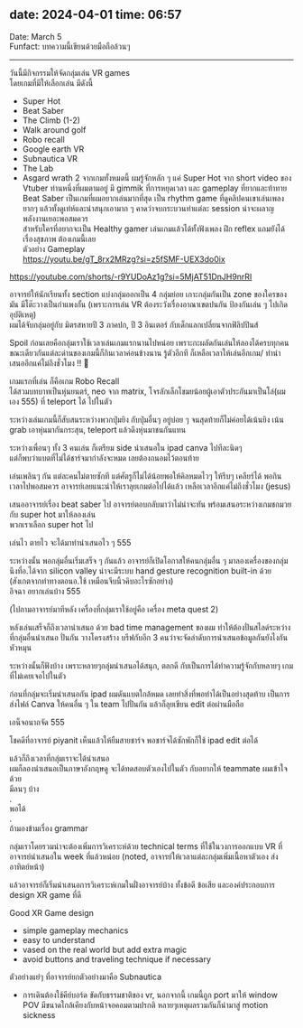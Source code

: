 date: 2024-04-01
time: 06:57
---

Date: March 5  
Funfact: บทความนี้เขียนด้วยมือถือล้วนๆ   

---
วันนี้มีกิจกรรมให้จัดกลุ่มเล่น VR games  
โดยเกมที่มีให้เลือกเล่น มีดังนี้   
- Super Hot 
- Beat Saber
- The Climb (1-2)
- Walk around golf
- Robo recall
- Google earth VR
- Subnautica VR
- The Lab
- Asgard wrath 2 
จากเกมทั้งหมดนี้ ผมรู้จักหลัก ๆ แค่ Super Hot จาก short video ของ Vtuber ท่านหนึ่งที่ผมตามอยู่ มี gimmik ที่การหยุดเวลา และ gameplay ที่ยากและท้าทาย  
Beat Saber เป็นเกมที่ผมอยากเล่นมากที่สุด เป็น rhythm game ที่ดูคลิปคนเขาเล่นเพลงยากๆ แล้วทั้งดูเท่ห์และน่าสนุกเอามาก ๆ คาดว่าจบกระบวนท่าแต่ละ session น่าจะผลาญพลังงานเยอะพอสมควร   
สำหรับใครที่อยากจะเป็น Healthy gamer เล่นเกมแล้วได้ทั้งฟังเพลง ฝึก reflex แถมยังได้เรื่องสุขภาพ ต้องเกมนี้เลย  
ตัวอย่าง Gameplay  
https://youtu.be/gT_8rx2MRzg?si=z5fSMF-UEX3do0ix  

https://youtube.com/shorts/-r9YUDoAz1g?si=5MjAT51DnJH9nrRI  

อาจารย์ให้นักเรียนทั้ง section แบ่งกลุ่มออกเป็น 4 กลุ่มย่อย เกาะกลุ่มกันเป็น zone ของใครของมัน มีโต๊ะวางเป็นกำแพงกั้น (เพราะการเล่น VR ต้องระวังเรื่องอาณาเขตปนกัน ป้องกันเล่น ๆ ไปเกิดอุบัติเหตุ)  
ผมได้จับกลุ่มอยู่กับ มิตรสหายปี 3 ภาคปก, ปี 3 อินเตอร์ กับเด็กแลกเปลี่ยนจากฟิลิปปินส์   

Spoil ก่อนเลยคือกลุ่มเราใช้เวลาเล่นเกมแรกนานไปหน่อย เพราะกะผลัดกันเล่นให้ลองได้ครบทุกคน ขณะเดียวกันแต่ละด่านของเกมนี้ก็กินเวลาค่อนข้างนาน รู้ตัวอีกที ก็เหลือเวลาให้เล่นอีกเกม/ ทำนำเสนออีกแค่ไม่ถึงชั่วโมง !! 🥶  

เกมแรกที่เล่น ก็คือเกม Robo Recall   
ได้สวมบทบาทเป็นหุ่นยนตร์, neo จาก matrix, โจรลักเล็กโขมยน้อยผู้เอาตัวประกันมาเป็นโล่(ผมเอง 555) ที่ teleport ได้ ไปในตัว  

ระหว่างเล่นเกมนี้ก็สับสนระหว่างพวกปุ่มยิง กับปุ่มอื่นๆ อยู่บ่อย ๆ จนสุดท้ายก็ไม่ค่อยได้เน้นยิง เน้น grab เอาหุ่นมากันกระสุน, teleport แล้วดึงหุ่นมาชนกันแทน  

ระหว่างเพื่อนๆ ทั้ง 3 คนเล่น ก็เตรียม side นำเสนอใน ipad canva ไปทีละนิดๆ   
แต่ก็พบว่าแบตที่ไม่ได้ชาร์จมากำลังจะหมด เลยต้องถนอมไว้ตอนท้าย   

เล่นเพลินๆ กัน แต่ละคนไม่ตายซักที แต่ศัตรูก็ไม่ได้น้อยพอให้คิลหมดไวๆ ให้รีบๆ เคลียร์ได้ พอกินเวลาไปพอสมควร อาจารย์เลยแนะนำให้เราลุยเกมต่อไปได้แล้ว เหลือเวลาอีกแค่ไม่ถึงชั่วโมง (jesus)  

เสนออาจารย์เรื่อง beat saber ไป อาจารย์ตอบกลับมาว่าไม่น่าจะทัน พร้อมเสนอระหว่างเกมชกมวย กับ super hot มาให้ลองเล่น  
พวกเราเลือก super hot ไป   

เล่นไว ตายไว จะได้มาทำนำเสนอไว ๆ 555  

ระหว่างนั้น พอกลุ่มอื่นเริ่มเสร็จ ๆ กันแล้ว อาจารย์ก็เปิดโอกาสให้คนกลุ่มอื่น ๆ มาลองเครื่องของกลุ่มนึงที่อ.ได้จาก silicon valley น่าจะมีระบบ hand gesture recognition built-in ด้วย (สังเกตจากท่าทางตอนอ.ใช้ เหมือนจีบนิ้วคิบอะไรซักอย่าง)   
อิจฉา อยากเล่นบ้าง 555   

(ไปถามอาจารย์มาทีหลัง เครื่องที่กลุ่มเราใช้อยู่คือ เครื่อง meta quest 2)  

หลังเล่นเสร็จก็ถึงเวลานำเสนอ
ด้วย bad time management ของผม ทำให้ต้องปั่นสไลด์ระหว่างที่กลุ่มอื่นนำเสนอ ปั่นกัน วางโครงสร้าง บรีฟกับอีก 3 คนว่าจะจัดลำดับการนำเสนอข้อมูลกันยังไงกันหัวหมุน  

ระหว่างนั้นก็ฟังบ้าง เพราะหลายๆกลุ่มนำเสนอได้สนุก, ตลกดี กับเป็นการได้ทำความรู้จักกับหลายๆ เกมที่ไม่เคยเจอไปในตัว  

ก่อนที่กลุ่มจะเริ่มนำเสนอกัน ipad ผมดันแบตใกล้หมด เลยทำสิ่งที่พอทำได้เป็นอย่างสุดท้าบ เป็นการส่งไฟล์ Canva ให้คนอื่น ๆ ใน team ไปปั่นกัน แล้วก็ลุยเขียน edit ต่อผ่านมือถือ   

เอน็จอนาถจัด 555  

โชคดีที่อาจารย์ piyanit เห็นแล้วให้ยืมสายชาร์จ พอชาร์จได้ซักพักก็ใช้ ipad edit ต่อได้  

แล้วก็ถึงเวลาที่กลุ่มเราจะได้นำเสนอ   
ผมก็ลองนำเสนอเป็นภาษาอังกฤษดู จะได้ทดสอบตัวเองไปในตัว กับอยากให้ teammate ผมเข้าใจด้วย   
มีลนๆ บ้าง   
.   
พอได้  
.   
ถ้ามองข้ามเรื่อง grammar   

กลุ่มเราโดยรวมน่าจะต้องเพิ่มการวิเคราะห์ด้วย technical terms ที่ใช้ในวงการออกแบบ VR ที่อาจารย์นำเสนอใน week ที่แล้วหน่อย (noted, อาจารย์ให้เวลาแต่ละกลุ่มเพิ่มเนื้อหาตัวเอง ส่งอาทิตย์หน้า)  

แล้วอาจารย์ก็เริ่มนำเสนอการวิเคราะห์เกมในฝั่งอาจารย์บ้าง ทั้งข้อดี ข้อเสีย และองค์ประกอบการ design XR game ที่ดี  

Good XR Game design
- simple gameplay mechanics
- easy to understand
- vased on the real world but add extra magic
- avoid buttons and traveling technique if necessary

ตัวอย่างแย่ๆ ที่อาจารย์ยกตัวอย่างมาคือ Subnautica 
- การเดินต้องใช้คีย์บอร์ด ขัดกับธรรมชาติของ vr, นอกจากนี้ เกมนี้ถูก port มาให้ window POV มีขนาดใกล้เคียงกับหน้าจอคอมตามปรกติ หลายๆเหตุผลรวมกันก็นำมาสู่ motion sickness 
